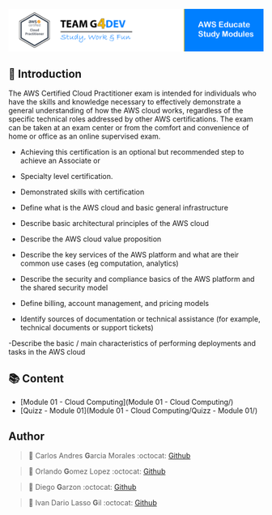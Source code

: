 ![](Top.png)


## :orange_book: Introduction

The AWS Certified Cloud Practitioner exam is intended for individuals who have the skills and knowledge necessary to effectively demonstrate a general understanding of how the AWS cloud works, regardless of the specific technical roles addressed by other AWS certifications. The exam can be taken at an exam center or from the comfort and convenience of home or office as an online supervised exam.

- Achieving this certification is an optional but recommended step to achieve an Associate or 

- Specialty level certification.

- Demonstrated skills with certification

- Define what is the AWS cloud and basic general infrastructure

- Describe basic architectural principles of the AWS cloud

- Describe the AWS cloud value proposition

- Describe the key services of the AWS platform and what are their common use cases (eg computation, analytics)

- Describe the security and compliance basics of the AWS platform and the shared security model

- Define billing, account management, and pricing models

- Identify sources of documentation or technical assistance (for example, technical documents or support tickets)

-Describe the basic / main characteristics of performing deployments and tasks in the AWS cloud


## :books: Content

- [Module 01 - Cloud Computing](Module 01 - Cloud Computing/)
- [Quizz - Module 01](Module 01 - Cloud Computing/Quizz - Module 01/)


## Author

> :man: Carlos Andres **G**arcia Morales
> :octocat: [Github](https://github.com/agzsoftsi)

> :man: Orlando **G**omez Lopez
> :octocat: [Github](https://github.com/oran2527)

> :man: Diego **G**arzon
> :octocat: [Github](https://github.com/diesgaro)

> :man: Ivan Dario Lasso **G**il
> :octocat: [Github](https://github.com/ilasso)
